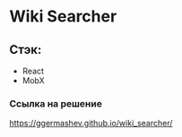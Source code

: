 # Wiki Searcher

## Стэк:
- React
- MobX

### Ссылка на решение
https://ggermashev.github.io/wiki_searcher/
